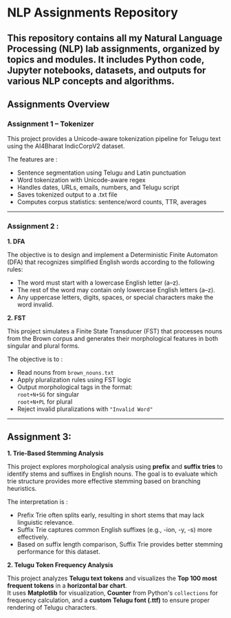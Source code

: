 # NLP Assignments Repository

This repository contains all my **Natural Language Processing (NLP)** lab assignments, organized by topics and modules. It includes Python code, Jupyter notebooks, datasets, and outputs for various NLP concepts and algorithms.
---

## Assignments Overview

### **Assignment 1 – Tokenizer**
This project provides a Unicode-aware tokenization pipeline for Telugu text using the AI4Bharat IndicCorpV2 dataset.

The features are : 

- Sentence segmentation using Telugu and Latin punctuation
- Word tokenization with Unicode-aware regex
- Handles dates, URLs, emails, numbers, and Telugu script
- Saves tokenized output to a .txt file
- Computes corpus statistics: sentence/word counts, TTR, averages
---
### **Assignment 2 :**

**1. DFA**

The objective is to design and implement a Deterministic Finite Automaton (DFA) that recognizes simplified English words according to the following rules:

- The word must start with a lowercase English letter (a–z).
- The rest of the word may contain only lowercase English letters (a–z).
- Any uppercase letters, digits, spaces, or special characters make the word invalid.

**2. FST**

This project simulates a Finite State Transducer (FST) that processes nouns from the Brown corpus and generates their morphological features in both singular and plural forms.

The objective is to : 

- Read nouns from `brown_nouns.txt`
- Apply pluralization rules using FST logic
- Output morphological tags in the format:  
  `root+N+SG` for singular  
  `root+N+PL` for plural
- Reject invalid pluralizations with `"Invalid Word"`

---

## **Assignment 3:**

**1. Trie-Based Stemming Analysis**

This project explores morphological analysis using **prefix** and **suffix tries** to identify stems and suffixes in English nouns. The goal is to evaluate which trie structure provides more effective stemming based on branching heuristics.

The interpretation is :

- Prefix Trie often splits early, resulting in short stems that may lack linguistic relevance.
- Suffix Trie captures common English suffixes (e.g., -ion, -y, -s) more effectively.
- Based on suffix length comparison, Suffix Trie provides better stemming performance for this dataset.

**2. Telugu Token Frequency Analysis**

This project analyzes **Telugu text tokens** and visualizes the **Top 100 most frequent tokens** in a **horizontal bar chart**.  
It uses **Matplotlib** for visualization, **Counter** from Python's `collections` for frequency calculation, and a **custom Telugu font (.ttf)** to ensure proper rendering of Telugu characters.



